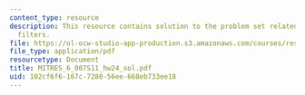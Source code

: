 ```yaml
---
content_type: resource
description: This resource contains solution to the problem set related to butterworth
  filters.
file: https://ol-ocw-studio-app-production.s3.amazonaws.com/courses/res-6-007-signals-and-systems-spring-2011/102cf6f6167c728056ee668eb733ee18_MITRES_6_007S11_hw24_sol.pdf
file_type: application/pdf
resourcetype: Document
title: MITRES_6_007S11_hw24_sol.pdf
uid: 102cf6f6-167c-7280-56ee-668eb733ee18
---
```

